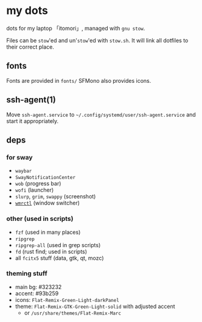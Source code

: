 # my dots

dots for my laptop 「itomori」, managed with `gnu stow`.

Files can be `stow`'ed and un'`stow`'ed with `stow.sh`.
It will link all dotfiles to their correct place.

## fonts
Fonts are provided in `fonts/`
SFMono also provides icons.

## ssh-agent(1)
Move `ssh-agent.service` to `~/.config/systemd/user/ssh-agent.service`
and start it appropriately.

## deps
### for sway
+ `waybar`
+ `SwayNotificationCenter`
+ `wob` (progress bar)
+ `wofi` (launcher)
+ `slurp`, `grim`, `swappy` (screenshot)
+ [`wmrctl`](https://git.sr.ht/~brocellous/wlrctl) (window switcher)

### other (used in scripts)
+ `fzf` (used in many places)
+ `ripgrep`
+ `ripgrep-all` (used in grep scripts)
+ `fd` (rust find; used in scripts)
+ all `fcitx5` stuff (data, gtk, qt, mozc)

### theming stuff
+ main bg: #323232
+ accent: #93b259
+ icons: `Flat-Remix-Green-Light-darkPanel`
+ theme: `Flat-Remix-GTK-Green-Light-solid` with adjusted accent
  + or `/usr/share/themes/Flat-Remix-Marc`

